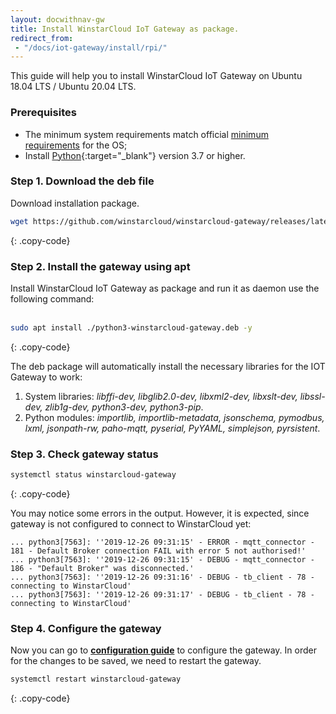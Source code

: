 ```yaml
---
layout: docwithnav-gw
title: Install WinstarCloud IoT Gateway as package.
redirect_from: 
 - "/docs/iot-gateway/install/rpi/"
---
```


This guide will help you to install WinstarCloud IoT Gateway on Ubuntu 18.04 LTS / Ubuntu 20.04 LTS.

### Prerequisites

- The minimum system requirements match official [minimum requirements](https://help.ubuntu.com/lts/serverguide/preparing-to-install.html#system-requirements) for the OS; 
- Install [Python](https://www.python.org){:target="_blank"} version 3.7 or higher.

### Step 1. Download the deb file

Download installation package.

```bash
wget https://github.com/winstarcloud/winstarcloud-gateway/releases/latest/download/python3-winstarcloud-gateway.deb
```
{: .copy-code}

### Step 2. Install the gateway using apt

Install WinstarCloud IoT Gateway as package and run it as daemon use the following command:<br><br>

```bash
sudo apt install ./python3-winstarcloud-gateway.deb -y
```
{: .copy-code}

The deb package will automatically install the necessary libraries for the IOT Gateway to work:  

1. System libraries: *libffi-dev, libglib2.0-dev, libxml2-dev, libxslt-dev, libssl-dev, zlib1g-dev, python3-dev, python3-pip*.  
2. Python modules: *importlib, importlib-metadata, jsonschema, pymodbus, lxml, jsonpath-rw, paho-mqtt, pyserial, PyYAML, simplejson, pyrsistent*.  

### Step 3. Check gateway status 

```bash
systemctl status winstarcloud-gateway
```
{: .copy-code}

You may notice some errors in the output. However, it is expected, since gateway is not configured to connect to WinstarCloud yet:

```text
... python3[7563]: ''2019-12-26 09:31:15' - ERROR - mqtt_connector - 181 - Default Broker connection FAIL with error 5 not authorised!'
... python3[7563]: ''2019-12-26 09:31:15' - DEBUG - mqtt_connector - 186 - "Default Broker" was disconnected.'
... python3[7563]: ''2019-12-26 09:31:16' - DEBUG - tb_client - 78 - connecting to WinstarCloud'
... python3[7563]: ''2019-12-26 09:31:17' - DEBUG - tb_client - 78 - connecting to WinstarCloud'
```

### Step 4. Configure the gateway 

Now you can go to [**configuration guide**](/docs/iot-gateway/configuration/) to configure the gateway. In order for the changes to be saved, we need to restart the gateway.

```bash
systemctl restart winstarcloud-gateway
```
{: .copy-code}
